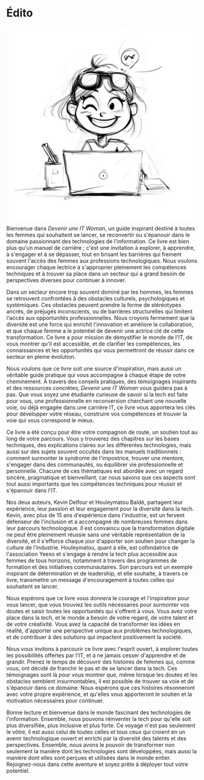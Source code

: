 # **Édito**


![Portrait d'une femme IT Woman](./images/edito.png)


Bienvenue dans *Devenir une IT Woman*, un guide inspirant destiné à toutes les femmes qui souhaitent se lancer, se reconvertir ou s'épanouir dans le domaine passionnant des technologies de l'information. Ce livre est bien plus qu'un manuel de carrière ; c'est une invitation à explorer, à apprendre, à s'engager et à se dépasser, tout en brisant les barrières qui freinent souvent l'accès des femmes aux professions technologiques. Nous voulons encourager chaque lectrice à s'approprier pleinement les compétences techniques et à trouver sa place dans un secteur qui a grand besoin de perspectives diverses pour continuer à innover.

Dans un secteur encore trop souvent dominé par les hommes, les femmes se retrouvent confrontées à des obstacles culturels, psychologiques et systémiques. Ces obstacles peuvent prendre la forme de stéréotypes ancrés, de préjugés inconscients, ou de barrières structurelles qui limitent l'accès aux opportunités professionnelles. Nous croyons fermement que la diversité est une force qui enrichit l'innovation et améliore la collaboration, et que chaque femme a le potentiel de devenir une actrice clé de cette transformation. Ce livre a pour mission de démystifier le monde de l'IT, de vous montrer qu'il est accessible, et de clarifier les compétences, les connaissances et les opportunités qui vous permettront de réussir dans ce secteur en pleine évolution.

Nous voulons que ce livre soit une source d'inspiration, mais aussi un véritable guide pratique qui vous accompagne à chaque étape de votre cheminement. À travers des conseils pratiques, des témoignages inspirants et des ressources concrètes, *Devenir une IT Woman* vous guidera pas à pas. Que vous soyez une étudiante curieuse de savoir si la tech est faite pour vous, une professionnelle en reconversion cherchant une nouvelle voie, ou déjà engagée dans une carrière IT, ce livre vous apportera les clés pour développer votre réseau, construire vos compétences et trouver la voie qui vous correspond le mieux. 

Ce livre a été conçu pour être votre compagnon de route, un soutien tout au long de votre parcours. Vous y trouverez des chapitres sur les bases techniques, des explications claires sur les différentes technologies, mais aussi sur des sujets souvent occultés dans les manuels traditionnels : comment surmonter le syndrome de l'impostrice, trouver une mentore, s'engager dans des communautés, ou équilibrer vie professionnelle et personnelle. Chacune de ces thématiques est abordée avec un regard sincère, pragmatique et bienveillant, car nous savons que ces aspects sont tout aussi importants que les compétences techniques pour réussir et s'épanouir dans l'IT.

Nos deux auteurs, Kevin Delfour et Houleymatou Baldé, partagent leur expérience, leur passion et leur engagement pour la diversité dans la tech. Kevin, avec plus de 15 ans d'expérience dans l'industrie, est un fervent défenseur de l'inclusion et a accompagné de nombreuses femmes dans leur parcours technologique. Il est convaincu que la transformation digitale ne peut être pleinement réussie sans une véritable représentation de la diversité, et il s'efforce chaque jour d'apporter son soutien pour changer la culture de l'industrie. Houleymatou, quant à elle, est cofondatrice de l'association Yeeso et s'engage à rendre la tech plus accessible aux femmes de tous horizons, notamment à travers des programmes de formation et des initiatives communautaires. Son parcours est un exemple inspirant de détermination et de leadership, et elle souhaite, à travers ce livre, transmettre un message d'encouragement à toutes celles qui souhaitent se lancer.

Nous espérons que ce livre vous donnera le courage et l'inspiration pour vous lancer, que vous trouviez les outils nécessaires pour surmonter vos doutes et saisir toutes les opportunités qui s'offrent à vous. Vous avez votre place dans la tech, et le monde a besoin de votre regard, de votre talent et de votre créativité. Vous avez la capacité de transformer les idées en réalité, d'apporter une perspective unique aux problèmes technologiques, et de contribuer à des solutions qui impactent positivement la société.

Nous vous invitons à parcourir ce livre avec l'esprit ouvert, à explorer toutes les possibilités offertes par l'IT, et à ne jamais cesser d'apprendre et de grandir. Prenez le temps de découvrir des histoires de femmes qui, comme vous, ont décidé de franchir le pas et de se lancer dans la tech. Ces témoignages sont là pour vous montrer que, même lorsque les doutes et les obstacles semblent insurmontables, il est possible de trouver sa voie et de s'épanouir dans ce domaine. Nous espérons que ces histoires résonneront avec votre propre expérience, et qu'elles vous apporteront le soutien et la motivation nécessaires pour continuer.

Bonne lecture et bienvenue dans le monde fascinant des technologies de l'information. Ensemble, nous pouvons réinventer la tech pour qu'elle soit plus diversifiée, plus inclusive et plus forte. Ce voyage n'est pas seulement le vôtre, il est aussi celui de toutes celles et tous ceux qui croient en un avenir technologique ouvert et enrichi par la diversité des talents et des perspectives. Ensemble, nous avons le pouvoir de transformer non seulement la manière dont les technologies sont développées, mais aussi la manière dont elles sont perçues et utilisées dans le monde entier. Rejoignez-nous dans cette aventure et soyez prête à déployer tout votre potentiel.